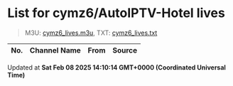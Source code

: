 # List for **cymz6/AutoIPTV-Hotel lives**

> M3U: [cymz6_lives.m3u](/cymz6_lives.m3u), TXT: [cymz6_lives.txt](/txt/cymz6_lives.txt)

| No. | Channel Name | From | Source |
| --- | ------------ | ---- | ------ |


Updated at **Sat Feb 08 2025 14:10:14 GMT+0000 (Coordinated Universal Time)**
